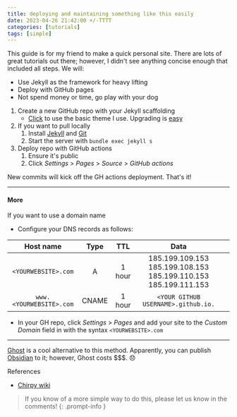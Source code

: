```yaml
---
title: deploying and maintaining something like this easily
date: 2023-04-26 21:42:00 +/-TTTT
categories: [tutorials]
tags: [simple]     
---
```


This guide is for my friend to make a quick personal site. There are lots of great tutorials out there; however, I didn't see anything concise enough that included all steps. We will:
- Use Jekyll as the framework for heavy lifting
- Deploy with GitHub pages
- Not spend money or time, go play with your dog

1. Create a new GitHub repo with your Jekyll scaffolding
	- [Click](https://github.com/cotes2020/chirpy-starter/generate) to use the basic theme I use. Upgrading is [easy](https://github.com/cotes2020/jekyll-theme-chirpy/wiki/Upgrade-Guide#upgrade-the-fork)
2. If you want to pull locally
	1. Install [Jekyll](https://jekyllrb.com/docs/installation/) and [Git](https://git-scm.com/)
	2. Start the server with `bundle exec jekyll s`
3. Deploy repo with GitHub actions
	1. Ensure it's public
	2. Click *Settings* > *Pages* > *Source* > *GitHub actions*

New commits will kick off the GH actions deployment. That's it!

---
#### More

If you want to use a domain name
- Configure your DNS records as follows:

|         Host name            |  Type     |   TTL  |                                   Data                                           |   |
|:----------------------------:|:---------:|:------:|:--------------------------------------------------------------------------------:|---|
| `<YOURWEBSITE>.com`    | A         | 1 hour |  185.199.109.153<br />185.199.108.153<br />185.199.110.153<br />185.199.111.153  |   |
| `www.<YOURWEBSITE>.com` | CNAME     | 1 hour |  `<YOUR GITHUB USERNAME>.github.io.`                                                          |   |

- In your GH repo, click *Settings* > *Pages* and add your site to the *Custom Domain* field in with the syntax `<YOURWEBSITE>.com`

---

[Ghost](https://ghost.org/) is a cool alternative to this method. Apparently, you can publish [Obsidian](https://obsidian.md/) to it; however, Ghost costs $$$. 😞

References
- [Chirpy wiki](https://github.com/cotes2020/jekyll-theme-chirpy/wiki)

> If you know of a more simple way to do this, please let us know in the comments!
{: .prompt-info }